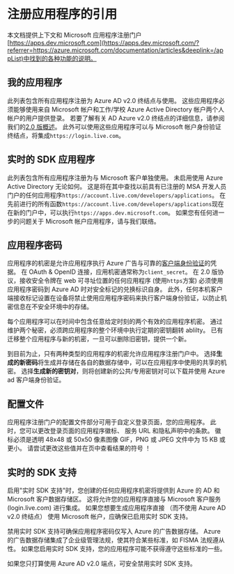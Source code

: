 <properties
    pageTitle="应用程序注册门户帮助主题 |Microsoft Azure"
    description="在 Microsoft 应用程序注册门户中各种功能的说明。"
    services="active-directory"
    documentationCenter=""
    authors="dstrockis"
    manager="mbaldwin"
    editor=""/>

<tags
    ms.service="active-directory"
    ms.workload="identity"
    ms.tgt_pltfrm="na"
    ms.devlang="na"
    ms.topic="article"
    ms.date="09/16/2016"
    ms.author="dastrock"/>

# <a name="app-registration-reference"></a>注册应用程序的引用
本文档提供上下文和 Microsoft 应用程序注册门户[https://apps.dev.microsoft.com](https://apps.dev.microsoft.com/?referrer=https://azure.microsoft.com/documentation/articles&deeplink=/appList)中找到的各种功能的说明。

## <a name="my-applications"></a>我的应用程序
此列表包含所有应用程序注册为 Azure AD v2.0 终结点与使用。  这些应用程序必须能够使用来自 Microsoft 帐户和工作/学校 Azure Active Directory 帐户两个人帐户的用户提供登录。  若要了解有关 AD Azure v2.0 终结点的详细信息，请参阅我们的[2.0 版概述](active-directory-appmodel-v2-overview.md)。  此外可以使用这些应用程序可以与 Microsoft 帐户身份验证终结点，将集成`https://login.live.com`。

## <a name="live-sdk-applications"></a>实时的 SDK 应用程序
此列表包含所有应用程序注册为与 Microsoft 客户单独使用。  未启用使用 Azure Active Directory 无论如何。  这是将在其中查找以前具有已注册的 MSA 开发人员门户的任何应用程序`https://account.live.com/developers/applications`。  在先前进行的所有函数`https://account.live.com/developers/applications`现在在新的门户中，可以执行`https://apps.dev.microsoft.com`。  如果您有任何进一步的问题关于 Microsoft 帐户应用程序，请与我们联络。

## <a name="application-secrets"></a>应用程序密码
应用程序的机密是允许应用程序执行 Azure 广告与可靠的[客户端身份验证](http://tools.ietf.org/html/rfc6749#section-2.3)的凭据。  在 OAuth & OpenID 连接，应用机密通常称为`client_secret`。  在 2.0 版协议，接收安全令牌在 web 可寻址位置的任何应用程序 (使用`https`方案) 必须使用应用程序密码到 Azure AD 时对安全标记的兑换标识自身。  此外，任何本机客户端接收标记设置在设备将禁止使用应用程序密码来执行客户端身份验证，以防止机密信息在不安全环境中的存储。

每个应用程序可以在时间中包含任意给定时刻的两个有效的应用程序机密。  通过维护两个秘密，必须跨应用程序的整个环境中执行定期的密钥翻转 ablilty。  已有迁移整个应用程序与新的机密，一旦可以删除旧密钥，提供一个新。

到目前为止，只有两种类型的应用程序的机密允许应用程序注册门户中。  选择**生成的新密码**将生成并存储在各自的数据存储中，可以在应用程序中使用的共享的机密。  选择**生成新的密钥对**，则将创建新的公共/专用密钥对可以下载并使用 Azure ad 客户端身份验证。

## <a name="profile"></a>配置文件
应用程序注册门户的配置文件部分可用于自定义登录页面，您的应用程序。  此时，您可以更改登录页面的应用程序徽标、 服务 URL 和隐私声明中的条款。  徽标必须是透明 48x48 或 50x50 像素图像 GIF，PNG 或 JPEG 文件中为 15 KB 或更小。  请尝试更改这些值并在页中查看结果的符号 ！

## <a name="live-sdk-support"></a>实时的 SDK 支持
启用"实时 SDK 支持"时，您创建的任何应用程序机密将提供到 Azure 的 AD 和 Microsoft 客户数据存储区。  这将允许您的应用程序直接与 Microsoft 客户服务 (login.live.com) 进行集成。  如果您想要生成应用程序直接 （而不使用 Azure AD v2.0 终结点） 使用 Microsoft 帐户，应确保已启用实时 SDK 支持。

禁用实时 SDK 支持可确保应用程序密码仅写入 Azure 的广告数据存储。  Azure 的广告数据存储集成了企业级管理法规，使其符合某些标准，如 FISMA 法规遵从性。  如果您启用实时 SDK 支持，您的应用程序可能不获得遵守这些标准的一些。

如果您只打算使用 Azure AD v2.0 端点，可安全禁用实时 SDK 支持。

